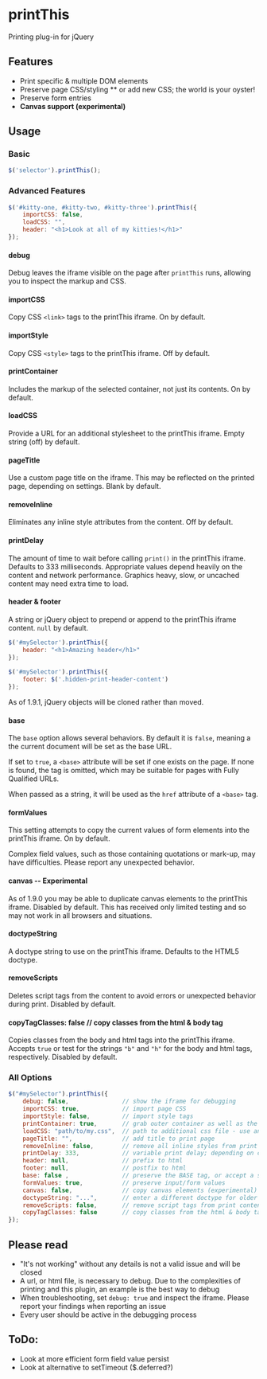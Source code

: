# printThis
Printing plug-in for jQuery

## Features
* Print specific & multiple DOM elements
* Preserve page CSS/styling
** or add new CSS; the world is your oyster!
* Preserve form entries
* **Canvas support (experimental)**

## Usage
### Basic
```javascript
$('selector').printThis();
```

### Advanced Features
```javascript
$('#kitty-one, #kitty-two, #kitty-three').printThis({
    importCSS: false,
    loadCSS: "",
    header: "<h1>Look at all of my kitties!</h1>"
});
```

#### debug
Debug leaves the iframe visible on the page after `printThis` runs, allowing you to inspect the markup and CSS.

#### importCSS
Copy CSS `<link>` tags to the printThis iframe. On by default.

#### importStyle
Copy CSS `<style>` tags to the printThis iframe. Off by default.

#### printContainer
Includes the markup of the selected container, not just its contents. On by default.

#### loadCSS
Provide a URL for an additional stylesheet to the printThis iframe. Empty string (off) by default.

#### pageTitle
Use a custom page title on the iframe. This may be reflected on the printed page, depending on settings. Blank by default.

#### removeInline
Eliminates any inline style attributes from the content. Off by default.

#### printDelay
The amount of time to wait before calling `print()` in the printThis iframe. Defaults to 333 milliseconds.
Appropriate values depend heavily on the content and network performance. Graphics heavy, slow, or uncached content may need extra time to load.

#### header & footer
A string or jQuery object to prepend or append to the printThis iframe content. `null` by default.

```javascript
$('#mySelector').printThis({
    header: "<h1>Amazing header</h1>"
});
 
$('#mySelector').printThis({
    footer: $('.hidden-print-header-content')
});
```

As of 1.9.1, jQuery objects will be cloned rather than moved.

#### base
The `base` option allows several behaviors.
By default it is `false`, meaning a the current document will be set as the base URL.  

If set to `true`, a `<base>` attribute will be set if one exists on the page. 
If none is found, the tag is omitted, which may be suitable for pages with Fully Qualified URLs.

When passed as a string, it will be used as the `href` attribute of a `<base>` tag.

#### formValues
This setting attempts to copy the current values of form elements into the printThis iframe. On by default.

Complex field values, such as those containing quotations or mark-up, may have difficulties. Please report any unexpected behavior.

#### canvas -- Experimental
As of 1.9.0 you may be able to duplicate canvas elements to the printThis iframe. Disabled by default.
This has received only limited testing and so may not work in all browsers and situations.

#### doctypeString
A doctype string to use on the printThis iframe. Defaults to the HTML5 doctype.

#### removeScripts
Deletes script tags from the content to avoid errors or unexpected behavior during print. Disabled by default.

#### copyTagClasses: false       // copy classes from the html & body tag
Copies classes from the body and html tags into the printThis iframe. 
Accepts `true` or test for the strings `"b"` and `"h"` for the body and html tags, respectively. 
Disabled by default. 

### All Options
```javascript
$("#mySelector").printThis({
    debug: false,               // show the iframe for debugging
    importCSS: true,            // import page CSS
    importStyle: false,         // import style tags
    printContainer: true,       // grab outer container as well as the contents of the selector
    loadCSS: "path/to/my.css",  // path to additional css file - use an array [] for multiple
    pageTitle: "",              // add title to print page
    removeInline: false,        // remove all inline styles from print elements
    printDelay: 333,            // variable print delay; depending on complexity a higher value may be necessary
    header: null,               // prefix to html
    footer: null,               // postfix to html
    base: false ,               // preserve the BASE tag, or accept a string for the URL
    formValues: true,           // preserve input/form values
    canvas: false,              // copy canvas elements (experimental)
    doctypeString: "...",       // enter a different doctype for older markup
    removeScripts: false,       // remove script tags from print content
    copyTagClasses: false       // copy classes from the html & body tag
});
```

## Please read
* "It's not working" without any details is not a valid issue and will be closed
* A url, or html file, is necessary to debug. Due to the complexities of printing and this plugin, an example is the best way to debug
* When troubleshooting, set `debug: true` and inspect the iframe. Please report your findings when reporting an issue
* Every user should be active in the debugging process

## ToDo:
* Look at more efficient form field value persist
* Look at alternative to setTimeout ($.deferred?)
              


